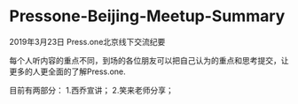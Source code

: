 # Pressone-Beijing-Meetup-Summary
2019年3月23日 Press.one北京线下交流纪要

每个人听内容的重点不同，到场的各位朋友可以把自己认为的重点和思考提交，让更多的人更全面的了解Press.one. 

目前有两部分：
1.西乔宣讲；
2.笑来老师分享；
